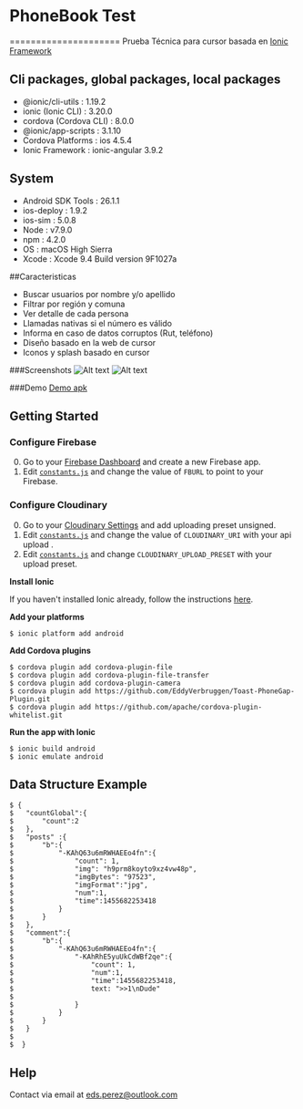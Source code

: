 # PhoneBook Test
=====================
Prueba Técnica para cursor basada en [Ionic Framework](http://ionicframework.com/)


## Cli packages, global packages, local packages
- @ionic/cli-utils      : 1.19.2
- ionic (Ionic CLI)     : 3.20.0
- cordova (Cordova CLI) : 8.0.0 
- @ionic/app-scripts    : 3.1.10
- Cordova Platforms     : ios 4.5.4
- Ionic Framework       : ionic-angular 3.9.2

## System
- Android SDK Tools : 26.1.1
- ios-deploy        : 1.9.2 
- ios-sim           : 5.0.8 
- Node              : v7.9.0
- npm               : 4.2.0 
- OS                : macOS High Sierra
- Xcode             : Xcode 9.4 Build version 9F1027a

##Caracteristicas
- Buscar usuarios por nombre y/o apellido
- Filtrar por región y comuna
- Ver detalle de cada persona
- Llamadas nativas si el número es válido
- Informa en caso de datos corruptos (Rut, teléfono)
- Diseño basado en la web de cursor
- Iconos y splash basado en cursor


###Screenshots
![Alt text](screenshot0.png)
![Alt text](screenshot1.png)

###Demo
[Demo apk](https://drive.google.com/file/d/0BwwgQHARYYdiSWNCNnJrRHVtVGM/view?usp=sharing)

## Getting Started

### Configure Firebase

0. Go to your [Firebase Dashboard](https://www.firebase.com/account/) and create a new Firebase app.
1. Edit [`constants.js`](www/vendor/core/constants.js) and change the value of `FBURL` to point to your Firebase.


### Configure Cloudinary

0. Go to your [Cloudinary Settings](https://cloudinary.com/console/settings/upload) and add uploading preset unsigned.
1. Edit [`constants.js`](www/vendor/core/constants.js) and change the value of `CLOUDINARY_URI` with your api upload .
2. Edit [`constants.js`](www/vendor/core/constants.js) and change `CLOUDINARY_UPLOAD_PRESET` with your upload preset.


**Install Ionic**

If you haven't installed Ionic already, follow the instructions [here](http://ionicframework.com/getting-started/).



**Add your platforms**

    $ ionic platform add android
    
**Add Cordova plugins**

    $ cordova plugin add cordova-plugin-file
    $ cordova plugin add cordova-plugin-file-transfer
    $ cordova plugin add cordova-plugin-camera
    $ cordova plugin add https://github.com/EddyVerbruggen/Toast-PhoneGap-Plugin.git
    $ cordova plugin add https://github.com/apache/cordova-plugin-whitelist.git

**Run the app with Ionic**

    $ ionic build android
    $ ionic emulate android 

## Data Structure Example

	$ {
	$	"countGlobal":{
	$		"count":2
	$	},
	$	"posts" :{
	$		"b":{
	$			"-KAhQ63u6mRWHAEEo4fn":{
	$				"count": 1,
	$				"img": "h9prm8koyto9xz4vw48p",
	$				"imgBytes": "97523",
	$				"imgFormat":"jpg",
	$				"num":1,
	$				"time":1455682253418
	$			}
	$		}
	$	},
	$	"comment":{
	$		"b":{
	$			"-KAhQ63u6mRWHAEEo4fn":{
	$				"-KAhRhE5yuUkCdWBf2qe":{
	$					"count": 1,
	$					"num":1,
	$					"time":1455682253418,
	$					text: ">>1\nDude"
 	$
	$				}
	$			}
	$		}
	$	}
	$
	$  }


## Help
Contact via email at eds.perez@outlook.com 